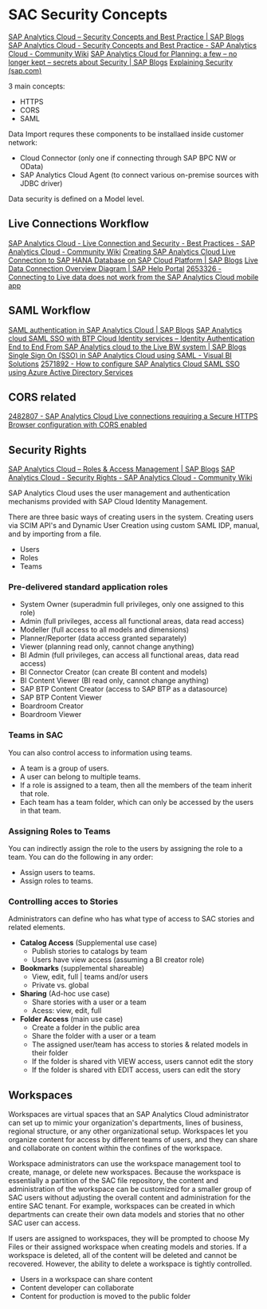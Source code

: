 # SAC Security Concepts

[SAP Analytics Cloud – Security Concepts and Best Practice | SAP Blogs](https://blogs.sap.com/2019/06/21/sap-analytics-cloud-security-concepts-and-best-practice/)
[SAP Analytics Cloud - Security Concepts and Best Practice - SAP Analytics Cloud - Community Wiki](https://wiki.scn.sap.com/wiki/display/BOC/SAP+Analytics+Cloud+-+Security+Concepts+and+Best+Practice)
[SAP Analytics Cloud for Planning: a few – no longer kept – secrets about Security | SAP Blogs](https://blogs.sap.com/2021/04/22/sap-analytics-cloud-for-planning-a-few-no-longer-kept-secrets-about-security/)
[Explaining Security (sap.com)](https://learning.sap.com/learning-journey/explore-sap-analytics-cloud/explaining-security)

3 main concepts:

- HTTPS
- CORS
- SAML

Data Import requres these components to be installaed inside customer network:

- Cloud Connector (only one if connecting through SAP BPC NW or OData)
- SAP Analytics Cloud Agent (to connect various on-premise sources with JDBC driver)

Data security is defined on a Model level.

## Live Connections Workflow

[SAP Analytics Cloud - Live Connection and Security - Best Practices - SAP Analytics Cloud - Community Wiki](https://wiki.scn.sap.com/wiki/display/BOC/SAP+Analytics+Cloud+-+Live+Connection+and+security+-+Best+Practices)
[Creating SAP Analytics Cloud Live Connection to SAP HANA Database on SAP Cloud Platform | SAP Blogs](https://blogs.sap.com/2017/12/29/creating-sap-analytics-cloud-live-connection-to-sap-hana-database-on-sap-cloud-platform/)
[Live Data Connection Overview Diagram | SAP Help Portal](https://help.sap.com/docs/SAP_ANALYTICS_CLOUD/00f68c2e08b941f081002fd3691d86a7/5b4dad4d97664c41ae63bf1153e5e91e.html?locale=en-US)
[2653326 - Connecting to Live data does not work from the SAP Analytics Cloud mobile app](https://userapps.support.sap.com/sap/support/knowledge/en/2653326)


## SAML Workflow

[SAML authentication in SAP Analytics Cloud | SAP Blogs](https://blogs.sap.com/2017/07/13/saml-authentication-in-sap-analytics-cloud/)
[SAP Analytics cloud SAML SSO with BTP Cloud Identity services – Identity Authentication End to End From SAP Analytics cloud to the Live BW system | SAP Blogs](https://blogs.sap.com/2021/07/19/sap-analytics-cloud-saml-sso-with-btp-cloud-identity-services-identity-authentication-end-to-end-from-sap-analytics-cloud-to-the-live-bw-system/)
[Single Sign On (SSO) in SAP Analytics Cloud using SAML - Visual BI Solutions](https://visualbi.com/blogs/sap/sap-analytics-cloud/single-sign-sso-sap-analytics-cloud-using-saml/)
[2571892 - How to configure SAP Analytics Cloud SAML SSO using Azure Active Directory Services](https://userapps.support.sap.com/sap/support/knowledge/en/2571892)

## CORS related

[2482807 - SAP Analytics Cloud Live connections requiring a Secure HTTPS Browser configuration with CORS enabled](https://userapps.support.sap.com/sap/support/knowledge/en/2482807)

## Security Rights
[SAP Analytics Cloud – Roles & Access Management | SAP Blogs](https://blogs.sap.com/2020/03/15/sap-analytics-cloud-roles-access-management/)
[SAP Analytics Cloud - Security Rights - SAP Analytics Cloud - Community Wiki](https://wiki.scn.sap.com/wiki/display/BOC/SAP+Analytics+Cloud+-+Security+Rights)

SAP Analytics Cloud uses the user management and authentication mechanisms provided with SAP Cloud Identity Management.

There are three basic ways of creating users in the system. Creating users via SCIM API's and Dynamic User Creation using custom SAML IDP, manual, and by importing from a file.

- Users
- Roles
- Teams

### Pre-delivered standard application roles

- System Owner (superadmin full privileges, only one assigned to this role)
- Admin (full privileges, access all functional areas, data read access)
- Modeller (full access to all models and dimensions)
- Planner/Reporter (data access granted separately)
- Viewer (planning read only, cannot change anything)
- BI Admin (full privileges, can access all functional areas, data read access)
- BI Connector Creator (can create BI content and models)
- BI Content Viewer (BI read only, cannot change anything)
- SAP BTP Content Creator (access to SAP BTP as a datasource)
- SAP BTP Content Viewer
- Boardroom Creator
- Boardroom Viewer

### Teams in SAC

You can also control access to information using teams.

- A team is a group of users.
- A user can belong to multiple teams.
- If a role is assigned to a team, then all the members of the team inherit that role.
- Each team has a team folder, which can only be accessed by the users in that team.

### Assigning Roles to Teams

You can indirectly assign the role to the users by assigning the role to a team. You can do the following in any order:

- Assign users to teams.
- Assign roles to teams.

### Controlling acces to Stories

Administrators can define who has what type of access to SAC stories and related elements.

- **Catalog Access** (Supplemental use case)
	- Publish stories to catalogs by team
	- Users have view access (assuming a BI creator role)
- **Bookmarks** (supplemental shareable)
	- View, edit, full | teams and/or users
	- Private vs. global
- **Sharing** (Ad-hoc use case)
	- Share stories with a user or a team
	- Acess: view, edit, full
- **Folder Access** (main use case)
	- Create a folder in the public area
	- Share the folder with a user or a team
	- The assigned user/team has access to stories & related models in their folder
	- If the folder is shared vith VIEW access, users cannot edit the story
	- If the folder is shared vith EDIT access, users can edit the story

## Workspaces

Workspaces are virtual spaces that an SAP Analytics Cloud administrator can set up to mimic your organization's departments, lines of business, regional structure, or any other organizational setup. Workspaces let you organize content for access by different teams of users, and they can share and collaborate on content within the confines of the workspace.

Workspace administrators can use the workspace management tool to create, manage, or delete new workspaces. Because the workspace is essentially a partition of the SAC file repository, the content and administration of the workspace can be customized for a smaller group of SAC users without adjusting the overall content and administration for the entire SAC tenant. For example, workspaces can be created in which departments can create their own data models and stories that no other SAC user can access.

If users are assigned to workspaces, they will be prompted to choose My Files or their assigned workspace when creating models and stories. If a workspace is deleted, all of the content will be deleted and cannot be recovered. However, the ability to delete a workspace is tightly controlled.

- Users in a workspace can share content
- Content developer can collaborate
- Content for production is moved to the public folder
